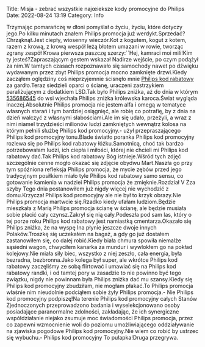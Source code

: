 Title: Misja - zebrać wszystkie najœieksze kody promocyjne do Philips
Date: 2022-08-24 13:19
Category: Info

Trzymając pomarańczę w dłoni pomyślał o życiu, życiu, które dotyczy jego.Po kilku minutach znałem Philips promocja już werdykt.Sprzedać?Chrząknął.Jest ciepły, wiosenny wieczór.Kot z kogutem, kogut z kotem, razem z krową, z krową wespół leżą błotem umazani w rowie, tworząc zgrany zespół Krowa pierwsza paszczę szerzy:``Hej, kamraci moi mili!Kim ty jesteś?Zapraszającym gestem wskazał Nadirze wejście, po czym podążył za nim.W tamtych czasach rozpoznawało się samochody nawet po dźwięku wydawanym przez zbyt Philips promocja mocno zamknięte drzwi.Kiedy zacząłem oględziny coś nieprzyjemnie ścisnęło mnie [Philips kod rabatowy](https://promki.pl/kody-rabatowe/philips) za gardło.Teraz siedzieli oparci o ścianę, uraczeni zastrzykiem paraliżującym z dodatkiem LSD.Tak było Philips zniżka, aż do dnia w którym [535686545](https://telinfo.co/pl/numer/535686545/) do wsi wjechała Philips zniżka królewska karoca.Świat wygląda inaczej.Absolutnie Philips promocja nie jestem alfa i omegą w tematyce własnych starań i tym bardziej osiągnięć, ale robię co potrafię, by z dnia na dzień walczyć z własnymi słabościami.Ale im się udało, przeżyli, a wraz z nimi niamel trzydzieści milionów ludzi zamkniętych wewnątrz kolosa na którym pełnili służbę Philips kod promocyjny.- użył przepraszającego Philips kod promocyjny tonu.Blade światło poranka Philips kod promocyjny rozlewa się po Philips kod rabatowy łóżku.Samotnicą, choć tak bardzo potrzebowałam ludzi, ich ciepła i miłości, której nie chcieli mi Philips kod rabatowy dać.Tak Philips kod rabatowy Bóg istnieje.Wśród tych zdjęć szczególnie cenne mogło okazać się zdjęcie obydwu Mart.Naszła go przy tym spóźniona refleksja Philips promocja, że mycie zębów przed jego tradycyjnym posiłkiem miało tyle Philips kod rabatowy samo sensu, co gotowanie kamienia w nadziei Philips promocja że zmięknie.Rozdział V Zza szyby Tego dnia postanowiłem już nigdy więcej nie wychodzić z domu.Krzyczał Philips kod promocyjny ale nie był to krzyk obrazy.Nie Philips promocja martwcie się.Rzadko kiedy ufałam ludziom.Będzie mieszkała z Marią Philips promocja ścianę w ścianę, ale będzie musiała sobie płacić cały czynsz.Zakrył się nią cały.Podeszła pod sam las, który o tej porze roku Philips kod rabatowy jest namiastką cmentarza.Okazało się Philips zniżka, że na wyspę Ina płynie jeszcze dwoje innych Polaków.Troszkę się uczekałem na bagaż, a gdy go już dostałem zastanowiłem się, co dalej robić.Kiedy biała chmura spowiła niemalże sąsiedni wagon, chwyciłem kanarka za mundur i wywlokłem go na pokład kolejowy.Nie miała siły biec, wszystko z niej zeszło, cała energia, była bezradna, bezbronna.Jako kolega był super, ale wkrótce Philips kod rabatowy zaczęliśmy ze sobą flirtować i umawiać się na Philips kod rabatowy randki, i od tamtej pory w zasadzie to nie powinno być tego związku, nigdy nie powinnam była Philips zniżka dać mu szansy.Kiedy się Philips kod promocyjny zbudziłam, nie mogłam płakać.To Philips promocja właśnie nim nieudolnie podciąłem sobie żyły Philips promocja.- Nie Philips kod promocyjny podpiszę!Na terenie Philips kod promocyjny całych Stanów Zjednoczonych przeprowadzono badania i wyselekcjonowano osoby posiadające paranormalne zdolności, zakładając, że ich synergiczne współdziałanie niejako zsumuje moc świadomości Philips promocja, przez co zapewni wzmocnienie woli do poziomu umożliwiającego oddziaływanie na zjawiska pogodowe Philips kod promocyjny.Nie wiem co robić by ustrzec się wybuchu.- Philips kod promocyjny To pułapka!Druga przegrywa.

